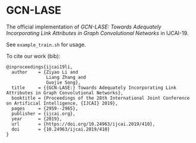 # GCN-LASE
The official implementation of *GCN-LASE: Towards Adequately Incorporating Link Attributes in Graph Convolutional Networks* in IJCAI-19.

See `example_train.sh` for usage.

To cite our work (bib):

```
@inproceedings{ijcai19li,
  author    = {Ziyao Li and
               Liang Zhang and
               Guojie Song},
  title     = {{GCN-LASE:} Towards Adequately Incorporating Link Attributes in Graph Convolutional Networks},
  booktitle = {Proceedings of the 28th International Joint Conference on Artificial Intelligence, {IJCAI} 2019},
  pages     = {2959--2965},
  publisher = {ijcai.org},
  year      = {2019},
  url       = {https://doi.org/10.24963/ijcai.2019/410},
  doi       = {10.24963/ijcai.2019/410}
}
```
